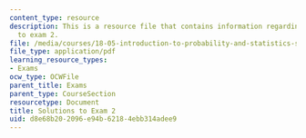```yaml
---
content_type: resource
description: This is a resource file that contains information regarding solutions
  to exam 2.
file: /media/courses/18-05-introduction-to-probability-and-statistics-spring-2014/d8e68b202096e94b62184ebb314adee9_MIT18_05S14_Exam2_Sol.pdf
file_type: application/pdf
learning_resource_types:
- Exams
ocw_type: OCWFile
parent_title: Exams
parent_type: CourseSection
resourcetype: Document
title: Solutions to Exam 2
uid: d8e68b20-2096-e94b-6218-4ebb314adee9
---
```

